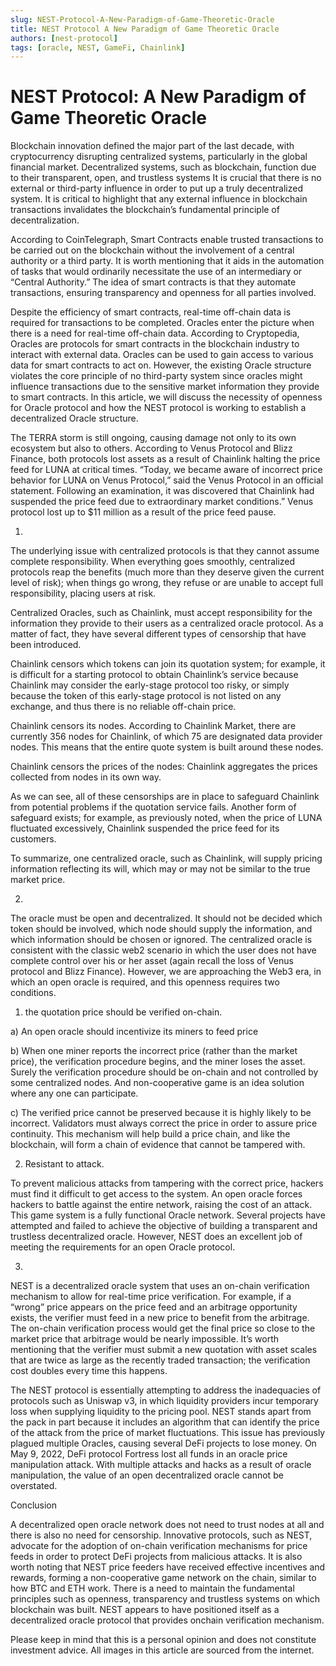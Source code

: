 ```yaml
---
slug: NEST-Protocol-A-New-Paradigm-of-Game-Theoretic-Oracle
title: NEST Protocol A New Paradigm of Game Theoretic Oracle
authors: [nest-protocol]
tags: [oracle, NEST, GameFi, Chainlink]
---
```


# NEST Protocol: A New Paradigm of Game Theoretic Oracle

Blockchain innovation defined the major part of the last decade, with cryptocurrency disrupting centralized systems, particularly in the global financial market. Decentralized systems, such as blockchain, function due to their transparent, open, and trustless systems It is crucial that there is no external or third-party influence in order to put up a truly decentralized system. It is critical to highlight that any external influence in blockchain transactions invalidates the blockchain’s fundamental principle of decentralization.

According to CoinTelegraph, Smart Contracts enable trusted transactions to be carried out on the blockchain without the involvement of a central authority or a third party. It is worth mentioning that it aids in the automation of tasks that would ordinarily necessitate the use of an intermediary or “Central Authority.” The idea of smart contracts is that they automate transactions, ensuring transparency and openness for all parties involved.

Despite the efficiency of smart contracts, real-time off-chain data is required for transactions to be completed. Oracles enter the picture when there is a need for real-time off-chain data. According to Cryptopedia, Oracles are protocols for smart contracts in the blockchain industry to interact with external data. Oracles can be used to gain access to various data for smart contracts to act on. However, the existing Oracle structure violates the core principle of no third-party system since oracles might influence transactions due to the sensitive market information they provide to smart contracts. In this article, we will discuss the necessity of openness for Oracle protocol and how the NEST protocol is working to establish a decentralized Oracle structure.

The TERRA storm is still ongoing, causing damage not only to its own ecosystem but also to others. According to Venus Protocol and Blizz Finance, both protocols lost assets as a result of Chainlink halting the price feed for LUNA at critical times. “Today, we became aware of incorrect price behavior for LUNA on Venus Protocol,” said the Venus Protocol in an official statement. Following an examination, it was discovered that Chainlink had suspended the price feed due to extraordinary market conditions.” Venus protocol lost up to $11 million as a result of the price feed pause.

1.

The underlying issue with centralized protocols is that they cannot assume complete responsibility. When everything goes smoothly, centralized protocols reap the benefits (much more than they deserve given the current level of risk); when things go wrong, they refuse or are unable to accept full responsibility, placing users at risk.

Centralized Oracles, such as Chainlink, must accept responsibility for the information they provide to their users as a centralized oracle protocol. As a matter of fact, they have several different types of censorship that have been introduced.

Chainlink censors which tokens can join its quotation system; for example, it is difficult for a starting protocol to obtain Chainlink’s service because Chainlink may consider the early-stage protocol too risky, or simply because the token of this early-stage protocol is not listed on any exchange, and thus there is no reliable off-chain price.

Chainlink censors its nodes. According to Chainlink Market, there are currently 356 nodes for Chainlink, of which 75 are designated data provider nodes. This means that the entire quote system is built around these nodes.

Chainlink censors the prices of the nodes: Chainlink aggregates the prices collected from nodes in its own way.

As we can see, all of these censorships are in place to safeguard Chainlink from potential problems if the quotation service fails. Another form of safeguard exists; for example, as previously noted, when the price of LUNA fluctuated excessively, Chainlink suspended the price feed for its customers.

To summarize, one centralized oracle, such as Chainlink, will supply pricing information reflecting its will, which may or may not be similar to the true market price.

2.

The oracle must be open and decentralized. It should not be decided which token should be involved, which node should supply the information, and which information should be chosen or ignored. The centralized oracle is consistent with the classic web2 scenario in which the user does not have complete control over his or her asset (again recall the loss of Venus protocol and Blizz Finance). However, we are approaching the Web3 era, in which an open oracle is required, and this openness requires two conditions.

1) the quotation price should be verified on-chain.

a) An open oracle should incentivize its miners to feed price

b) When one miner reports the incorrect price (rather than the market price), the verification procedure begins, and the miner loses the asset. Surely the verification procedure should be on-chain and not controlled by some centralized nodes. And non-cooperative game is an idea solution where any one can participate.

c) The verified price cannot be preserved because it is highly likely to be incorrect. Validators must always correct the price in order to assure price continuity. This mechanism will help build a price chain, and like the blockchain, will form a chain of evidence that cannot be tampered with.

2) Resistant to attack.

To prevent malicious attacks from tampering with the correct price, hackers must find it difficult to get access to the system. An open oracle forces hackers to battle against the entire network, raising the cost of an attack. This game system is a fully functional Oracle network. Several projects have attempted and failed to achieve the objective of building a transparent and trustless decentralized oracle. However, NEST does an excellent job of meeting the requirements for an open Oracle protocol.

3.

NEST is a decentralized oracle system that uses an on-chain verification mechanism to allow for real-time price verification. For example, if a “wrong” price appears on the price feed and an arbitrage opportunity exists, the verifier must feed in a new price to benefit from the arbitrage. The on-chain verification process would get the final price so close to the market price that arbitrage would be nearly impossible. It’s worth mentioning that the verifier must submit a new quotation with asset scales that are twice as large as the recently traded transaction; the verification cost doubles every time this happens.

The NEST protocol is essentially attempting to address the inadequacies of protocols such as Uniswap v3, in which liquidity providers incur temporary loss when supplying liquidity to the pricing pool. NEST stands apart from the pack in part because it includes an algorithm that can identify the price of the attack from the price of market fluctuations. This issue has previously plagued multiple Oracles, causing several DeFi projects to lose money. On May 9, 2022, DeFi protocol Fortress lost all funds in an oracle price manipulation attack. With multiple attacks and hacks as a result of oracle manipulation, the value of an open decentralized oracle cannot be overstated.

Conclusion

A decentralized open oracle network does not need to trust nodes at all and there is also no need for censorship. Innovative protocols, such as NEST, advocate for the adoption of on-chain verification mechanisms for price feeds in order to protect DeFi projects from malicious attacks. It is also worth noting that NEST price feeders have received effective incentives and rewards, forming a non-cooperative game network on the chain, similar to how BTC and ETH work. There is a need to maintain the fundamental principles such as openness, transparency and trustless systems on which blockchain was built. NEST appears to have positioned itself as a decentralized oracle protocol that provides onchain verification mechanism.

Please keep in mind that this is a personal opinion and does not constitute investment advice. All images in this article are sourced from the internet.


